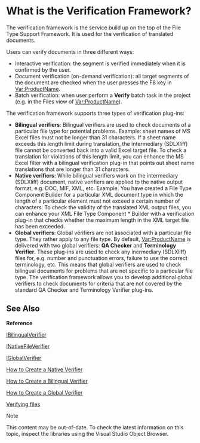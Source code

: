What is the Verification Framework?
==

The verification framework is the service build up on the top of the  File Type Support Framework. It is used for the verification of translated documents.

Users can verify documents in three different ways:

* Interactive verification: the segment is verified immediately when it is confirmed by the user.
* Document verification (on-demand verification): all target segments of the document are checked when the user presses the F8 key in <Var:ProductName>.
* Batch verification: when user perform a **Verify** batch task in the project (e.g. in the Files view of <Var:ProductName>).

The verification framework supports three types of verification plug-ins:

 * **Bilingual verifiers**: Bilingual verifiers are used to check documents of a particular file type for potential problems. Example: sheet names of MS Excel files must not be longer than 31 characters. If a sheet name exceeds this length limit during translation, the intermediary (SDLXliff) file cannot be converted back into a valid Excel target file. To check a translation for violations of this length limit, you can enhance the MS Excel filter with a bilingual verification plug-in that points out sheet name translations that are longer than 31 characters.
 * **Native verifiers**: While bilingual verifiers work on the intermediary (SDLXliff) document, native verifiers are applied to the native output format, e.g. DOC, MIF, XML, etc. Example: You have created a File Type Component Builder for a particular XML document type in which the length of a particular element must not exceed a certain number of characters. To check the validity of the translated XML output files, you can enhance your XML File Type Component  * Builder with a verification plug-in that checks whether the maximum length in the XML target file has been exceeded.
 * **Global verifiers**: Global verifiers are not associated with a particular file type. They rather apply to any file type. By default, <Var:ProductName> is delivered with two global verifiers: **QA Checker** and **Terminology Verifier**. These plug-ins are used to check any inermediary (SDLXliff) files for, e.g. number and punctuation errors, failure to use the correct terminology, etc. This means that global verifiers are used to check bilingual documents for problems that are not specific to a particular file type. The verification framework allows you to develop additional global verifiers to check documents for criteria that are not covered by the standard QA Checker and Terminology Verifier plug-ins.


See Also
--

**Reference**

[IBilingualVerifier](../../api/filetypesupport/Sdl.FileTypeSupport.Framework.BilingualApi.IBilingualVerifier.yml)

[INativeFileVerifier](../../api/filetypesupport/Sdl.FileTypeSupport.Framework.NativeApi.INativeFileVerifier.yml)

[IGlobalVerifier](../../api/verification/Sdl.Verification.Api.IGlobalVerifier.yml)



[How to Create a Native Verifier](create_a_native_verifier_introduction.md)

[How to Create a Bilingual Verifier](create_a_bilingual_verifier_introduction.md)

[How to Create a Global Verifier](global_verifier_introduction.md)

[Verifying files](verifying_files.md)

>[!NOTE]
>
> This content may be out-of-date. To check the latest information on this topic, inspect the libraries using the Visual Studio Object Browser.